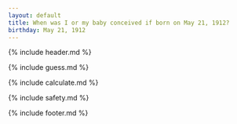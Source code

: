 ```yaml
---
layout: default
title: When was I or my baby conceived if born on May 21, 1912?
birthday: May 21, 1912
---
```


{% include header.md %}

{% include guess.md %}

{% include calculate.md %}

{% include safety.md %}

{% include footer.md %}



